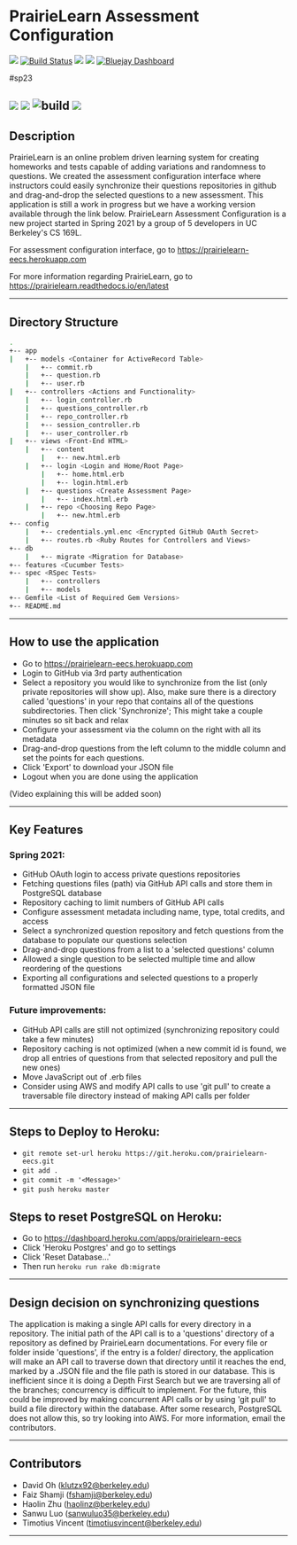 # PrairieLearn Assessment Configuration

<a href="https://codeclimate.com/github/fshamji/PrairieLearn-EECS/maintainability"><img src="https://api.codeclimate.com/v1/badges/e2a1dec37bfa6669337a/maintainability" /></a>
[![Build Status](https://travis-ci.com/fshamji/PrairieLearn-EECS.svg?branch=main
)](https://travis-ci.com/fshamji/PrairieLearn-EECS)
<a href="https://codeclimate.com/github/fshamji/PrairieLearn-EECS"><img src="https://api.codeclimate.com/v1/badges/a99a88d28ad37a79dbf6/test_coverage" /></a>
<a href="https://www.pivotaltracker.com/n/projects/2487654"><img src="https://github.com/fshamji/PrairieLearn-EECS/blob/main/pivotal_tracker_logo.png" /></a>
[![Bluejay Dashboard](https://img.shields.io/badge/Bluejay-Dashboard_9-blue.svg)](http://dashboard.bluejay.governify.io/dashboard/script/dashboardLoader.js?dashboardURL=https://reporter.bluejay.governify.io/api/v4/dashboards/tpa-CS169L-GH-fshamji_PrairieLearn-EECS/main)

#sp23

<a href="https://codeclimate.com/github/cs169/PrairieLearn-EECS/maintainability"><img src="https://api.codeclimate.com/v1/badges/6a868e48c3002435fe99/maintainability" /></a>
<a href="https://codeclimate.com/github/cs169/PrairieLearn-EECS/test_coverage"><img src="https://api.codeclimate.com/v1/badges/6a868e48c3002435fe99/test_coverage" /></a>
![build](https://github.com/cs169/PrairieLearn-EECS/actions/workflows/ci.yml/badge.svg)
<a href="https://www.pivotaltracker.com/n/projects/2487654"><img src="https://github.com/fshamji/PrairieLearn-EECS/blob/main/pivotal_tracker_logo.png" /></a>
---

## Description

PrairieLearn is an online problem driven learning system for creating homeworks and tests capable of adding variations and randomness to questions. We created the assessment configuration interface where instructors could easily synchronize their questions repositories in github and drag-and-drop the selected questions to a new assessment. This application is still a work in progress but we have a working version available through the link below. PrairieLearn Assessment Configuration is a new project started in Spring 2021 by a group of 5 developers in UC Berkeley's CS 169L.

For assessment configuration interface, go to https://prairielearn-eecs.herokuapp.com

For more information regarding PrairieLearn, go to https://prairielearn.readthedocs.io/en/latest

---

## Directory Structure

```bash
.
+-- app
|	+-- models <Container for ActiveRecord Table>
	|	+-- commit.rb
	|	+-- question.rb
	|	+-- user.rb
|	+-- controllers <Actions and Functionality>
	|	+-- login_controller.rb
	|	+-- questions_controller.rb
	|	+-- repo_controller.rb
	|	+-- session_controller.rb
	|	+-- user_controller.rb
|	+-- views <Front-End HTML>
	|	+-- content 
		|	+-- new.html.erb
	|	+-- login <Login and Home/Root Page>
		|	+-- home.html.erb
		|	+-- login.html.erb
	|	+-- questions <Create Assessment Page>
		|	+-- index.html.erb
	|	+-- repo <Choosing Repo Page>
		|	+-- new.html.erb
+-- config
	|	+-- credentials.yml.enc <Encrypted GitHub OAuth Secret>
	|	+-- routes.rb <Ruby Routes for Controllers and Views>
+-- db
	|	+-- migrate <Migration for Database>
+-- features <Cucumber Tests>
+-- spec <RSpec Tests>
	|	+-- controllers
	|	+-- models
+-- Gemfile <List of Required Gem Versions>
+-- README.md
```

---

## How to use the application

- Go to https://prairielearn-eecs.herokuapp.com
- Login to GitHub via 3rd party authentication
- Select a repository you would like to synchronize from the list (only private repositories will show up). Also, make sure there is a directory called 'questions' in your repo that contains all of the questions subdirectories. Then click 'Synchronize'; This might take a couple minutes so sit back and relax
- Configure your assessment via the column on the right with all its metadata
- Drag-and-drop questions from the left column to the middle column and set the points for each questions.
- Click 'Export' to download your JSON file
- Logout when you are done using the application

(Video explaining this will be added soon)

---

## Key Features

### Spring 2021:

- GitHub OAuth login to access private questions repositories
- Fetching questions files (path) via GitHub API calls and store them in PostgreSQL database
- Repository caching to limit numbers of GitHub API calls
- Configure assessment metadata including name, type, total credits, and access
- Select a synchronized question repository and fetch questions from the database to populate our questions selection
- Drag-and-drop questions from a list to a 'selected questions' column
- Allowed a single question to be selected multiple time and allow reordering of the questions
- Exporting all configurations and selected questions to a properly formatted JSON file

### Future improvements:

- GitHub API calls are still not optimized (synchronizing repository could take a few minutes)
- Repository caching is not optimized (when a new commit id is found, we drop all entries of questions from that selected repository and pull the new ones)
- Move JavaScript out of .erb files
- Consider using AWS and modify API calls to use 'git pull' to create a traversable file directory instead of making API calls per folder

---

## Steps to Deploy to Heroku:

- `git remote set-url heroku https://git.heroku.com/prairielearn-eecs.git`
- `git add .`
- `git commit -m '<Message>'`
- `git push heroku master`

## Steps to reset PostgreSQL on Heroku:

- Go to https://dashboard.heroku.com/apps/prairielearn-eecs
- Click 'Heroku Postgres' and go to settings
- Click 'Reset Database...'
- Then run `heroku run rake db:migrate`

---

## Design decision on synchronizing questions

The application is making a single API calls for every directory in a repository. The initial path of the API call is to a 'questions' directory of a repository as defined by PrairieLearn documentations. For every file or folder inside 'questions', if the entry is a folder/ directory, the application will make an API call to traverse down that directory until it reaches the end, marked by a .JSON file and the file path is stored in our database. This is inefficient since it is doing a Depth First Search but we are traversing all of the branches; concurrency is difficult to implement. For the future, this could be improved by making concurrent API calls or by using 'git  pull' to build a file directory within the database. After some research, PostgreSQL does not allow this, so try looking into AWS. For more information, email the contributors.

---

## Contributors

- David Oh (klutzx92@berkeley.edu)
- Faiz Shamji (fshamji@berkeley.edu)
- Haolin Zhu (haolinz@berkeley.edu)
- Sanwu Luo (sanwuluo35@berkeley.edu)
- Timotius Vincent (timotiusvincent@berkeley.edu)

---
